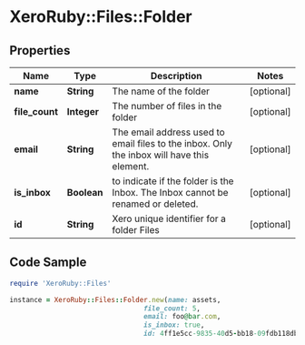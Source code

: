 # XeroRuby::Files::Folder

## Properties

Name | Type | Description | Notes
------------ | ------------- | ------------- | -------------
**name** | **String** | The name of the folder | [optional] 
**file_count** | **Integer** | The number of files in the folder | [optional] 
**email** | **String** | The email address used to email files to the inbox. Only the inbox will have this element. | [optional] 
**is_inbox** | **Boolean** | to indicate if the folder is the Inbox. The Inbox cannot be renamed or deleted. | [optional] 
**id** | **String** | Xero unique identifier for a folder  Files | [optional] 

## Code Sample

```ruby
require 'XeroRuby::Files'

instance = XeroRuby::Files::Folder.new(name: assets,
                                 file_count: 5,
                                 email: foo@bar.com,
                                 is_inbox: true,
                                 id: 4ff1e5cc-9835-40d5-bb18-09fdb118db9c)
```


